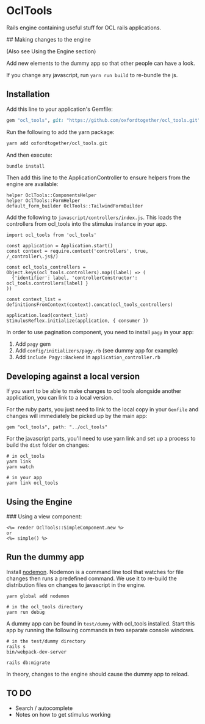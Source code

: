 # OclTools

Rails engine containing useful stuff for OCL rails applications.

## Making changes to the engine

(Also see Using the Engine section)

Add new elements to the dummy app so that other people can have a look.

If you change any javascript, run `yarn run build` to re-bundle the js.

## Installation

Add this line to your application's Gemfile:

```ruby
gem "ocl_tools", git: "https://github.com/oxfordtogether/ocl_tools.git"
```

Run the following to add the yarn package:

```bash
yarn add oxfordtogether/ocl_tools.git
```

And then execute:

```bash
bundle install
```

Then add this line to the ApplicationController to ensure helpers from the engine are available:

```
helper OclTools::ComponentsHelper
helper OclTools::FormHelper
default_form_builder OclTools::TailwindFormBuilder
```

Add the following to `javascript/controllers/index.js`. This loads the controllers from ocl_tools into the stimulus instance in your app.

```
import ocl_tools from 'ocl_tools'

const application = Application.start()
const context = require.context('controllers', true, /_controller\.js$/)

const ocl_tools_controllers = Object.keys(ocl_tools.controllers).map((label) => (
  {'identifier': label, 'controllerConstructor': ocl_tools.controllers[label] }
))

const context_list = definitionsFromContext(context).concat(ocl_tools_controllers)

application.load(context_list)
StimulusReflex.initialize(application, { consumer })
```

In order to use pagination component, you need to install `pagy` in your app:

1. Add `pagy` gem
2. Add `config/initializers/pagy.rb` (see dummy app for example)
3. Add `include Pagy::Backend` in `application_controller.rb`

## Developing against a local version

If you want to be able to make changes to ocl tools alongside another application, you can link
to a local version.

For the ruby parts, you just need to link to the local copy in your `Gemfile` and changes
will immediately be picked up by the main app:

```
gem "ocl_tools", path: "../ocl_tools"
```

For the javascript parts, you'll need to use yarn link and set up a process to build the `dist`
folder on changes:

```
# in ocl_tools
yarn link
yarn watch

# in your app
yarn link ocl_tools
```

## Using the Engine

### Using a view component:

```
<%= render OclTools::SimpleComponent.new %>
or
<%= simple() %>
```

## Run the dummy app

Install [nodemon](https://www.npmjs.com/package/nodemon). Nodemon is a command line tool that watches for file changes then runs a predefined command. We use it to re-build the distribution files on changes to javascript in the engine.

```
yarn global add nodemon
```

```
# in the ocl_tools directory
yarn run debug
```

A dummy app can be found in `test/dummy` with ocl_tools installed. Start this app by running the following commands in two separate console windows.

```
# in the test/dummy directory
rails s
bin/webpack-dev-server
```

```
rails db:migrate
```

In theory, changes to the engine should cause the dummy app to reload.

## TO DO

- Search / autocomplete
- Notes on how to get stimulus working
